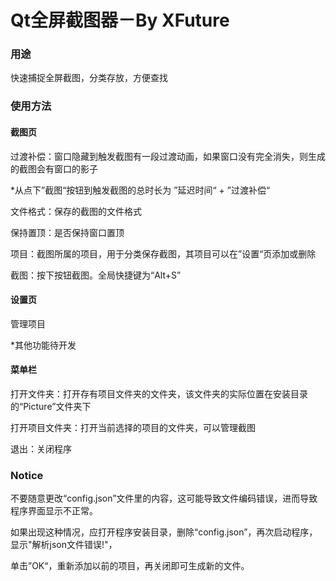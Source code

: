 # Qt全屏截图器－By XFuture

### 用途

快速捕捉全屏截图，分类存放，方便查找



### 使用方法

#### 截图页

过渡补偿：窗口隐藏到触发截图有一段过渡动画，如果窗口没有完全消失，则生成的截图会有窗口的影子

*从点下”截图“按钮到触发截图的总时长为 ”延迟时间“ + ”过渡补偿“

文件格式：保存的截图的文件格式

保持置顶：是否保持窗口置顶

项目：截图所属的项目，用于分类保存截图，其项目可以在”设置“页添加或删除

截图：按下按钮截图。全局快捷键为“Alt+S”

#### 设置页

管理项目

*其他功能待开发

#### 菜单栏

打开文件夹：打开存有项目文件夹的文件夹，该文件夹的实际位置在安装目录的“Picture”文件夹下

打开项目文件夹：打开当前选择的项目的文件夹，可以管理截图

退出：关闭程序

### Notice

不要随意更改“config.json”文件里的内容，这可能导致文件编码错误，进而导致程序界面显示不正常。

如果出现这种情况，应打开程序安装目录，删除“config.json”，再次启动程序，显示"解析json文件错误!"，

单击”OK“，重新添加以前的项目，再关闭即可生成新的文件。